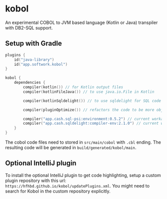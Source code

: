 # kobol

An experimental COBOL to JVM based language (Kotlin or Java) transpiler with DB2-SQL support.

## Setup with Gradle

```kotlin
plugins {
    id("java-library")
    id("app.softwork.kobol")
}

kobol {
    dependencies {
        compiler(kotlin()) // for Kotlin output files
        compiler(kotlinFileJava()) // to use java.io.File in Kotlin

        compiler(kotlinSqldelight()) // to use sqldelight for SQL code

        compiler(pluginOptimize()) // refactors the code to be more object orientated

        compiler("app.cash.sql-psi:environment:0.5.2") // current workaround for https://github.com/hfhbd/kobol/issues/879
        compiler("app.cash.sqldelight:compiler-env:2.1.0") // current workaround for https://github.com/hfhbd/kobol/issues/879
    }
}
```

The cobol code files need to stored in `src/main/cobol` with `.cbl` ending.
The resulting code will be generated in `build/generated/kobol/main`.

## Optional IntelliJ plugin

To install the optional IntelliJ plugin to get code highlighting, setup a custom plugin repository with this url: 
`https://hfhbd.github.io/kobol/updatePlugins.xml`.
You might need to search for Kobol in the custom repository explicitly. 
